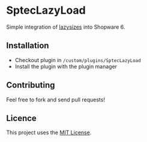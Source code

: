 # SptecLazyLoad

Simple integration of [lazysizes](https://github.com/aFarkas/lazysizes) into Shopware 6.

## Installation
* Checkout plugin in `/custom/plugins/SptecLazyLoad`
* Install the plugin with the plugin manager

## Contributing

Feel free to fork and send pull requests!

## Licence

This project uses the [MIT License](LICENCE.md).
